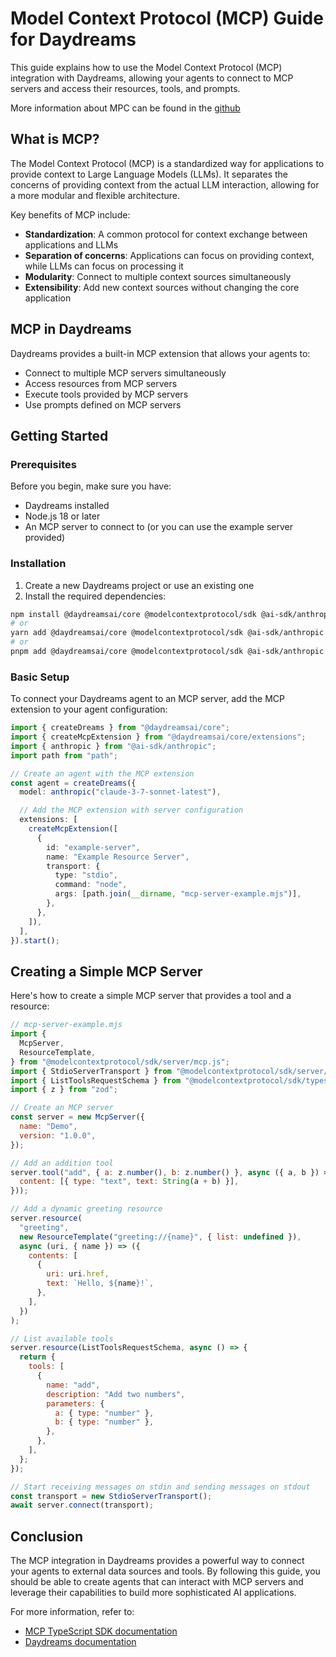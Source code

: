 # Model Context Protocol (MCP) Guide for Daydreams

This guide explains how to use the Model Context Protocol (MCP) integration with
Daydreams, allowing your agents to connect to MCP servers and access their
resources, tools, and prompts.

More information about MPC can be found in the
[github](https://github.com/modelcontextprotocol/specification)

## What is MCP?

The Model Context Protocol (MCP) is a standardized way for applications to
provide context to Large Language Models (LLMs). It separates the concerns of
providing context from the actual LLM interaction, allowing for a more modular
and flexible architecture.

Key benefits of MCP include:

- **Standardization**: A common protocol for context exchange between
  applications and LLMs
- **Separation of concerns**: Applications can focus on providing context, while
  LLMs can focus on processing it
- **Modularity**: Connect to multiple context sources simultaneously
- **Extensibility**: Add new context sources without changing the core
  application

## MCP in Daydreams

Daydreams provides a built-in MCP extension that allows your agents to:

- Connect to multiple MCP servers simultaneously
- Access resources from MCP servers
- Execute tools provided by MCP servers
- Use prompts defined on MCP servers

## Getting Started

### Prerequisites

Before you begin, make sure you have:

- Daydreams installed
- Node.js 18 or later
- An MCP server to connect to (or you can use the example server provided)

### Installation

1. Create a new Daydreams project or use an existing one
2. Install the required dependencies:

```bash
npm install @daydreamsai/core @modelcontextprotocol/sdk @ai-sdk/anthropic
# or
yarn add @daydreamsai/core @modelcontextprotocol/sdk @ai-sdk/anthropic
# or
pnpm add @daydreamsai/core @modelcontextprotocol/sdk @ai-sdk/anthropic
```

### Basic Setup

To connect your Daydreams agent to an MCP server, add the MCP extension to your
agent configuration:

```typescript
import { createDreams } from "@daydreamsai/core";
import { createMcpExtension } from "@daydreamsai/core/extensions";
import { anthropic } from "@ai-sdk/anthropic";
import path from "path";

// Create an agent with the MCP extension
const agent = createDreams({
  model: anthropic("claude-3-7-sonnet-latest"),

  // Add the MCP extension with server configuration
  extensions: [
    createMcpExtension([
      {
        id: "example-server",
        name: "Example Resource Server",
        transport: {
          type: "stdio",
          command: "node",
          args: [path.join(__dirname, "mcp-server-example.mjs")],
        },
      },
    ]),
  ],
}).start();
```

## Creating a Simple MCP Server

Here's how to create a simple MCP server that provides a tool and a resource:

```javascript
// mcp-server-example.mjs
import {
  McpServer,
  ResourceTemplate,
} from "@modelcontextprotocol/sdk/server/mcp.js";
import { StdioServerTransport } from "@modelcontextprotocol/sdk/server/stdio.js";
import { ListToolsRequestSchema } from "@modelcontextprotocol/sdk/types.js";
import { z } from "zod";

// Create an MCP server
const server = new McpServer({
  name: "Demo",
  version: "1.0.0",
});

// Add an addition tool
server.tool("add", { a: z.number(), b: z.number() }, async ({ a, b }) => ({
  content: [{ type: "text", text: String(a + b) }],
}));

// Add a dynamic greeting resource
server.resource(
  "greeting",
  new ResourceTemplate("greeting://{name}", { list: undefined }),
  async (uri, { name }) => ({
    contents: [
      {
        uri: uri.href,
        text: `Hello, ${name}!`,
      },
    ],
  })
);

// List available tools
server.resource(ListToolsRequestSchema, async () => {
  return {
    tools: [
      {
        name: "add",
        description: "Add two numbers",
        parameters: {
          a: { type: "number" },
          b: { type: "number" },
        },
      },
    ],
  };
});

// Start receiving messages on stdin and sending messages on stdout
const transport = new StdioServerTransport();
await server.connect(transport);
```

## Conclusion

The MCP integration in Daydreams provides a powerful way to connect your agents
to external data sources and tools. By following this guide, you should be able
to create agents that can interact with MCP servers and leverage their
capabilities to build more sophisticated AI applications.

For more information, refer to:

- [MCP TypeScript SDK documentation](https://github.com/model-context-protocol/typescript-sdk)
- [Daydreams documentation](https://docs.daydreams.ai)
